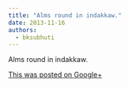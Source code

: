 ```yaml
---
title: "Alms round in indakkaw."
date: 2013-11-16
authors: 
  - bksubhuti
---
```


Alms round in indakkaw.﻿

[This was posted on Google+](https://plus.google.com/+BhikkhuSubhuti/posts/QtXSBU2i4Xw)